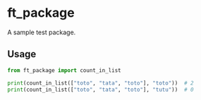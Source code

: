 # ft_package

A sample test package.

## Usage

```python
from ft_package import count_in_list

print(count_in_list(["toto", "tata", "toto"], "toto"))  # 2
print(count_in_list(["toto", "tata", "toto"], "tutu"))  # 0
